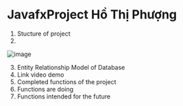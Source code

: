 # JavafxProject Hồ Thị Phượng
1. Stucture of project
2. 
![image](https://user-images.githubusercontent.com/100773941/173478686-201b05c7-61aa-4b51-b70b-8b256226a53b.png)

3. Entity Relationship Model of Database
4. Link video demo
5. Completed functions of the project
6. Functions are doing
7. Functions intended for the future

